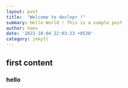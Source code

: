 ```yaml
---
layout: post
title:  "Welcome to devlopr !"
summary: Hello World ! This is a sample post
author: hees
date: '2022-10-04 22:03:23 +0530'
category: jekyll
---
```


## first content

### hello 
